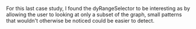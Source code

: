 For this last case study, I found the dyRangeSelector to be interesting as by allowing the user to looking at only a subset of the graph, small patterns that wouldn't otherwise be noticed could be easier to detect. 